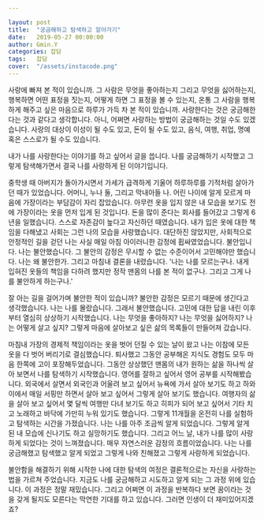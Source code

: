 ```yaml
---

layout: post
title:  "궁금해하고 탐색하고 알아가기"
date:   2019-05-27 00:00:00
author: Gmin.Y
categories: 잡담
tags:	잡담
cover:  "/assets/instacode.png"
---
```

 사랑에 빠져 본 적이 있습니까. 그 사람은 무엇을 좋아하는지 그리고 무엇을 싫어하는지, 행복하면 어떤 표정을 짓는지, 어떻게 하면 그 표정을 볼 수 있는지, 온통 그 사람을 행복하게 해주고 싶은 마음으로 하루가 가득 차 본 적이 있습니까.
사랑한다는 것은 궁금해한다는 것과 같다고 생각합니다. 아니, 어쩌면 사랑하는 방법이 궁금해하는 것일 수도 있겠습니다. 사랑의 대상이 이성이 될 수도 있고, 돈이 될 수도 있고, 음식, 여행, 취업, 명예 혹은 스스로가 될 수도 있습니다.

내가 나를 사랑한다는  이야기를 하고 싶어서 글을 씁니다. 나를 궁금해하기 시작했고 그렇게 탐색해가면서 결국 나를 사랑하게 된 이야기입니다.

중학생 때 아버지가 돌아가시면서 가세가 급격하게 기울어 하루하루를 기적처럼 살아가던 때가 있었습니다. 어머니, 누나 둘, 그리고 막내아들 나. 어린 나이에 알게 모르게 마음에 가장이라는 부담감이 자리 잡았습니다. 아무런 옷을 입지 않은 내 모습을 보기도 전에 가장이라는 옷을 먼저 입게 된 것입니다. 돈을 많이 준다는 회사를 들어갔고 그렇게 6년을 일했습니다. 스스로 자존감이 높다고 자신하던 때였습니다. 내가 입은 옷에 대한 책임을 다해냈고 사회는 그런 나의 모습을 사랑했습니다. 대단하진 않았지만, 사회적으로 안정적인 길을 걷던 나는 사실 매일 아침 아이러니한 감정에 휩싸였었습니다. 불안입니다. 나는 불안했습니다.  그 불안의 감정은 무시할 수 없는 수준이어서 고민해야만 했습니다. 나는 왜 불안한가. 그리고 마침내 결론을 내렸습니다.
'나는 나를 모르는구나. 내게 입혀진 옷들의 책임을 다하려 했지만 정작 맨몸의 나를 본 적이 없구나. 그리고 그게 나를 불안하게 하는구나.'

잘 아는 길을 걸어가며 불안한 적이 있습니까? 불안한 감정은 모르기 때문에 생긴다고 생각했습니다. 나는 나를 몰랐습니다. 그래서 불안했습니다.
고민에 대한 답을 내린 이후부터 열심히 상상하기 시작했습니다. 나는 무엇을 좋아하지? 나는 무엇을 싫어하지? 나는 어떻게 살고 싶지? 그렇게 마음에 살아보고 싶은 삶의 목록들이 만들어져 갔습니다.

마침내 가장의 경제적 책임이라는 옷을 벗어 던질 수 있는 날이 왔고 나는 이참에 모든 옷을 다 벗어 버리기로 결심했습니다. 퇴사했고 그동안 공부해온 지식도 경험도 모두 마음 한쪽에 고이 포장해두었습니다. 그동안 상상했던 맨몸의 내가 원하는 삶을 하나씩 살아 보면서 나를 탐색하기 시작했습니다. 영어를 잘하고 싶어서 영어 공부를 시작해봤습니다. 외국에서 살면서 외국인과 어울려 보고 싶어서 뉴욕에 가서 살아 보기도 하고 하와이에서 매일 서핑만 하면서 살아 보고 싶어서 그렇게 살아 보기도 했습니다. 여행자의 삶을 살아 보고 싶어서 몇 달씩 여행만 다녀 보기도 하고 히피가 되어 보고 싶어서 기타 치고 노래하고 바닥에 가만히 누워 있기도 했습니다. 그렇게 11개월을 온전히 나를 실험하고 탐색하는 시간을 가졌습니다. 나는 나를 아주 조금씩 알게 되었습니다. 그렇게 알게 된 내 모습에 신나기도 하고 실망하기도 했습니다. 그리고 어느 날, 내가 나를 많이 사랑하게 되었다는 것이 느껴졌습니다. 매우 자연스러운 감정의 흐름이었습니다. 나는 나를 궁금해했고 탐색했고 알게 되었고 그렇게 나와 친해졌고 그렇게 사랑하게 되었습니다.

 불안함을 해결하기 위해 시작한 나에 대한 탐색의 여정은 결론적으로는 자신을 사랑하는 법을 가르쳐 주었습니다. 지금도 나를 궁금해하고 시도하고 알게 되는 그 과정 위에 있습니다. 이 과정은 정말 재밌습니다. 그리고 어쩌면 이 과정을 반복하다 보면 꿈이라는 것을 갖게 될지도 모른다는 막연한 기대를 하고 있습니다. 그러면 인생이 더 재미있어지겠죠?
